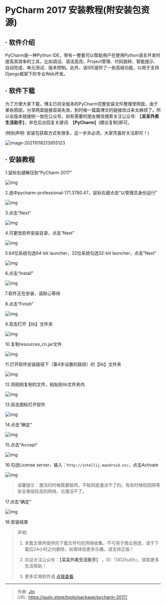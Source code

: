 # PyCharm 2017 安装教程(附安装包资源)


## · 软件介绍
PyCharm是一种Python IDE，带有一整套可以帮助用户在使用Python语言开发时提高其效率的工具，比如调试、语法高亮、Project管理、代码跳转、智能提示、自动完成、单元测试、版本控制。此外，该IDE提供了一些高级功能，以用于支持Django框架下的专业Web开发。

## · 软件下载
为了方便大家下载，博主已将全版本的PyCharm完整安装文件整理至网盘，由于某些原因，分享网盘链接容易失效，到时候一篇篇博文的链接改过来太麻烦了。所以全版本链接统一放在公众号，如有需要的朋友微信搜索关注公众号: 【**呆呆外卖生活助手**】，并在后台回复关键词: 【**PyCharm**】(建议复制)即可。

(特别声明: 安装包获取方式有很多，这一步非必须，大家凭喜好关注即可！)

![image-20211016213955123](https://img.gujin.store/img/image-20211016213955123.png)

## · 安装教程

1.鼠标右键解压到“PyCharm 2017”

![img](https://img.gujin.store/img/v2-0ec5941b520e4369b9e971f415f284cd_720w.png)

2.选中pycharm-professional-171.3780.47，鼠标右键点击“以管理员身份运行”

![img](https://img.gujin.store/img/v2-c3d09e7a9e62152d402835591ae3938d_720w.png)

3.点击“Next”

![img](https://img.gujin.store/img/v2-e7ca1491eee25b074bbe2b8ec1b8842e_720w.png)

4.可更改软件安装目录，点击“Next”

![img](https://img.gujin.store/img/v2-b18d4dce8834eda8e81abc764c4f81e2_720w.png)

5.64位系统勾选64-bit launcher，32位系统勾选32-bit launcher，点击“Next”

![img](https://img.gujin.store/img/v2-632a175b488d4b0134eddfb1f8ac4676_720w.png)

6.点击“Install”

![img](https://img.gujin.store/img/v2-24681359515dd98d84f499983fe075df_720w.png)



7.软件正在安装，请耐心等待

8.点击“Finish”

![img](https://img.gujin.store/img/v2-625233ba06731db94f975b2dddf5f67f_720w.png)

9.双击打开【lib】文件夹

![img](https://img.gujin.store/img/v2-f6722e01d9fd520a591ef4288254c3d5_720w.png)

10.复制resources_cn.jar文件

![img](https://img.gujin.store/img/v2-b2486534d5d4f557cf144d9357913dff_720w.png)

11.打开软件安装路径下（第4步设置的路径）的【lib】文件夹

![img](https://img.gujin.store/img/v2-0f62fcb09a293da4e9e46051cab77191_720w.png)



12.将刚刚复制的文件，粘贴到lib文件夹内

![img](https://img.gujin.store/img/v2-26156cb55ffe85a4a49ea63d5be6fdf6_720w.png)

13.双击图标打开软件

![img](https://img.gujin.store/img/v2-c8cd6ca790b8f8de60eafb52b283a353_720w.png)

14.点击“确定”

![img](https://img.gujin.store/img/v2-e7652a5d810015aec7f6e37196afa146_720w.png)

15.点击“Accept”

![img](https://img.gujin.store/img/v2-d54533e0c068646deda4ace180297f20_720w.png)

16.勾选License server，输入：`http://intellij.mandroid.cn/`，点击Activate

![img](https://img.gujin.store/img/v2-a234817d696c39b9c2dd182c2e4649b0_720w.png)

> 温馨提示：激活的时候需要联网，不联网是激活不了的。有些时候校园网等安全等级较高的网络，也激活不了。

17.点击“确定”

![img](https://img.gujin.store/img/v2-c4e1673fab1ea6cc464fc30a9b91e993_720w.png)

18.安装结束




> 声明: 
>
> 1. 本篇文章所提供的下载文件均在网络收集，不可用于商业用途，请于下载后24小时之内删除，如需体验更多乐趣，请支持正版！
>
> 2. 欢迎关注公众号：【**呆呆外卖生活助手**】 ，ID:『DDZhuSh』，获取更多生活帮助！
>
> 3. 更多实用软件请  [点我查看](/tools)

---

> 作者: [Jin](https://img.gujin.store/img/favicon.ico)  
> URL: https://gujin.store/tools/package/pycharm-2017/  

